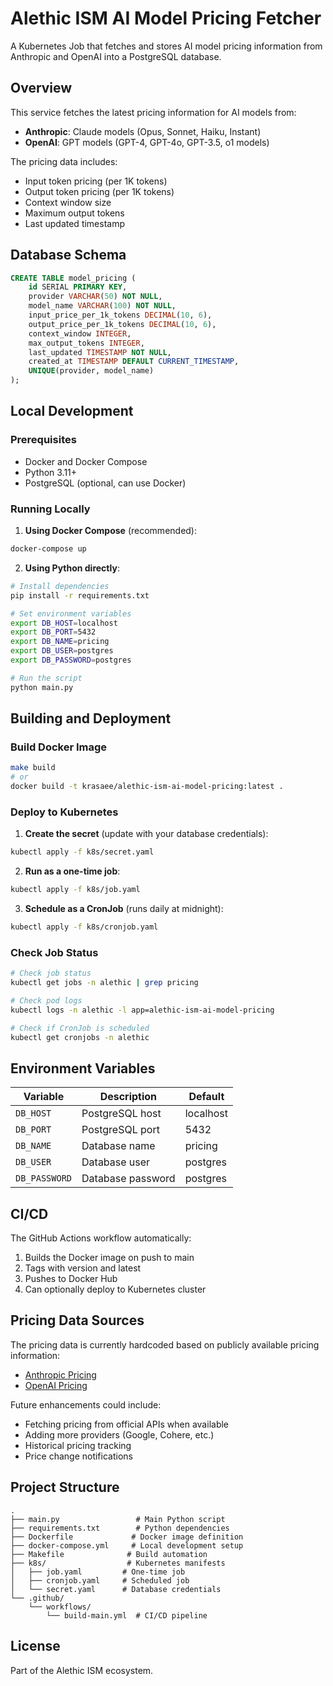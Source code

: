 # Alethic ISM AI Model Pricing Fetcher

A Kubernetes Job that fetches and stores AI model pricing information from Anthropic and OpenAI into a PostgreSQL database.

## Overview

This service fetches the latest pricing information for AI models from:
- **Anthropic**: Claude models (Opus, Sonnet, Haiku, Instant)
- **OpenAI**: GPT models (GPT-4, GPT-4o, GPT-3.5, o1 models)

The pricing data includes:
- Input token pricing (per 1K tokens)
- Output token pricing (per 1K tokens)
- Context window size
- Maximum output tokens
- Last updated timestamp

## Database Schema

```sql
CREATE TABLE model_pricing (
    id SERIAL PRIMARY KEY,
    provider VARCHAR(50) NOT NULL,
    model_name VARCHAR(100) NOT NULL,
    input_price_per_1k_tokens DECIMAL(10, 6),
    output_price_per_1k_tokens DECIMAL(10, 6),
    context_window INTEGER,
    max_output_tokens INTEGER,
    last_updated TIMESTAMP NOT NULL,
    created_at TIMESTAMP DEFAULT CURRENT_TIMESTAMP,
    UNIQUE(provider, model_name)
);
```

## Local Development

### Prerequisites
- Docker and Docker Compose
- Python 3.11+
- PostgreSQL (optional, can use Docker)

### Running Locally

1. **Using Docker Compose** (recommended):
```bash
docker-compose up
```

2. **Using Python directly**:
```bash
# Install dependencies
pip install -r requirements.txt

# Set environment variables
export DB_HOST=localhost
export DB_PORT=5432
export DB_NAME=pricing
export DB_USER=postgres
export DB_PASSWORD=postgres

# Run the script
python main.py
```

## Building and Deployment

### Build Docker Image

```bash
make build
# or
docker build -t krasaee/alethic-ism-ai-model-pricing:latest .
```

### Deploy to Kubernetes

1. **Create the secret** (update with your database credentials):
```bash
kubectl apply -f k8s/secret.yaml
```

2. **Run as a one-time job**:
```bash
kubectl apply -f k8s/job.yaml
```

3. **Schedule as a CronJob** (runs daily at midnight):
```bash
kubectl apply -f k8s/cronjob.yaml
```

### Check Job Status

```bash
# Check job status
kubectl get jobs -n alethic | grep pricing

# Check pod logs
kubectl logs -n alethic -l app=alethic-ism-ai-model-pricing

# Check if CronJob is scheduled
kubectl get cronjobs -n alethic
```

## Environment Variables

| Variable | Description | Default |
|----------|-------------|---------|
| `DB_HOST` | PostgreSQL host | localhost |
| `DB_PORT` | PostgreSQL port | 5432 |
| `DB_NAME` | Database name | pricing |
| `DB_USER` | Database user | postgres |
| `DB_PASSWORD` | Database password | postgres |

## CI/CD

The GitHub Actions workflow automatically:
1. Builds the Docker image on push to main
2. Tags with version and latest
3. Pushes to Docker Hub
4. Can optionally deploy to Kubernetes cluster

## Pricing Data Sources

The pricing data is currently hardcoded based on publicly available pricing information:
- [Anthropic Pricing](https://www.anthropic.com/pricing)
- [OpenAI Pricing](https://openai.com/api/pricing/)

Future enhancements could include:
- Fetching pricing from official APIs when available
- Adding more providers (Google, Cohere, etc.)
- Historical pricing tracking
- Price change notifications

## Project Structure

```
.
├── main.py                 # Main Python script
├── requirements.txt        # Python dependencies
├── Dockerfile             # Docker image definition
├── docker-compose.yml     # Local development setup
├── Makefile              # Build automation
├── k8s/                  # Kubernetes manifests
│   ├── job.yaml         # One-time job
│   ├── cronjob.yaml     # Scheduled job
│   └── secret.yaml      # Database credentials
└── .github/
    └── workflows/
        └── build-main.yml  # CI/CD pipeline
```

## License

Part of the Alethic ISM ecosystem.